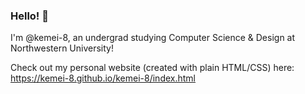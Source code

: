 ### Hello! 👋

I'm @kemei-8, an undergrad studying Computer Science & Design at Northwestern University!

Check out my personal website (created with plain HTML/CSS) here:
https://kemei-8.github.io/kemei-8/index.html 

<!--
**kemei-8/kemei-8** is a ✨ _special_ ✨ repository because its `README.md` (this file) appears on your GitHub profile.

Here are some ideas to get you started:

- 🔭 I’m currently working on ...
- 🌱 I’m currently learning ...
- 👯 I’m looking to collaborate on ...
- 🤔 I’m looking for help with ...
- 💬 Ask me about ...
- 📫 How to reach me: ...
- 😄 Pronouns: ...
- ⚡ Fun fact: ...
-->
